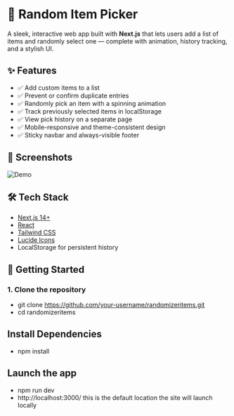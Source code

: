 # 🎲 Random Item Picker

A sleek, interactive web app built with **Next.js** that lets users add a list of items and randomly select one — complete with animation, history tracking, and a stylish UI.

## ✨ Features

- ✅ Add custom items to a list
- ✅ Prevent or confirm duplicate entries
- ✅ Randomly pick an item with a spinning animation
- ✅ Track previously selected items in localStorage
- ✅ View pick history on a separate page
- ✅ Mobile-responsive and theme-consistent design
- ✅ Sticky navbar and always-visible footer

## 📸 Screenshots

<!-- You can add your own screenshots here -->
![Demo](./screenshot.png)

## 🛠️ Tech Stack

- [Next.js 14+](https://nextjs.org/)
- [React](https://react.dev/)
- [Tailwind CSS](https://tailwindcss.com/)
- [Lucide Icons](https://lucide.dev/)
- LocalStorage for persistent history

## 🚀 Getting Started

### 1. Clone the repository
- git clone https://github.com/your-username/randomizeritems.git
- cd randomizeritems

## Install Dependencies
- npm install

## Launch the app
- npm run dev
- http://localhost:3000/ this is the default location the site will launch locally
